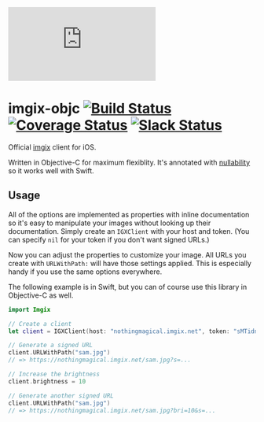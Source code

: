 ![imgix logo](https://assets.imgix.net/imgix-logo-web-2014.pdf?page=2&fm=png&w=200&h=200)

# imgix-objc [![Build Status](https://travis-ci.org/imgix/imgix-objc.svg?branch=master)](https://travis-ci.org/imgix/imgix-objc) [![Coverage Status](https://coveralls.io/repos/soffes/imgix-objc/badge.svg?branch=master)](https://coveralls.io/r/soffes/imgix-objc?branch=master) [![Slack Status](http://slack.imgix.com/badge.svg)](http://slack.imgix.com)

Official [imgix](http://imgix.com) client for iOS.

Written in Objective-C for maximum flexiblity. It's annotated with [nullability](https://developer.apple.com/swift/blog/?id=25) so it works well with Swift.


## Usage

All of the options are implemented as properties with inline documentation so it's easy to manipulate your images without looking up their documentation. Simply create an `IGXClient` with your host and token. (You can specify `nil` for  your token if you don't want signed URLs.)

Now you can adjust the properties to customize your image. All URLs you create with `URLWithPath:` will have those settings applied. This is especially handy if you use the same options everywhere.

The following example is in Swift, but you can of course use this library in Objective-C as well.

``` swift
import Imgix

// Create a client
let client = IGXClient(host: "nothingmagical.imgix.net", token: "sMTidnYXXg9NB4qh")

// Generate a signed URL
client.URLWithPath("sam.jpg")
// => https://nothingmagical.imgix.net/sam.jpg?s=...

// Increase the brightness
client.brightness = 10

// Generate another signed URL
client.URLWithPath("sam.jpg")
// => https://nothingmagical.imgix.net/sam.jpg?bri=10&s=...
```
